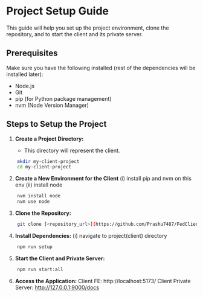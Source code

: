 # Project Setup Guide

This guide will help you set up the project environment, clone the repository, and to start the client and its private server.

## Prerequisites

Make sure you have the following installed (rest of the dependencies will be installed later):

- Node.js
- Git
- pip (for Python package management)
- nvm (Node Version Manager)

## Steps to Setup the Project

1. **Create a Project Directory:**

   - This directory will represent the client.

```bash
    mkdir my-client-project
    cd my-client-project
```

2. **Create a New Environment for the Client**
   (i) install pip and nvm on this env
   (ii) install node

```bash
    nvm install node
    nvm use node
```

3. **Clone the Repository:**

```bash
    git clone [<repository_url>](https://github.com/Prashu7487/FedClient.git)
```

4. **Install Dependencies:**
   (i) navigate to project(client) directory

```bash
    npm run setup
```

5. **Start the Client and Private Server:**

```bash
    npm run start:all
```

6. **Access the Application:**
   Client FE: http://localhost:5173/
   Client Private Server: http://127.0.0.1:9000/docs
